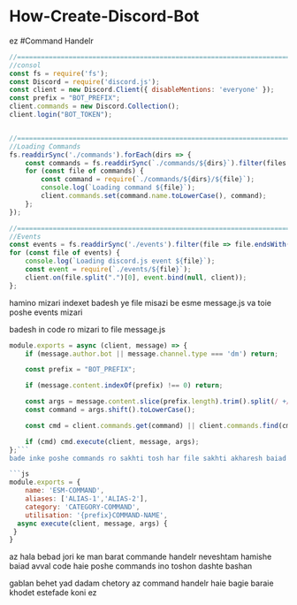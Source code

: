 # How-Create-Discord-Bot
ez
#Command Handelr
```js
//===========================================================================================================//
//consol
const fs = require('fs');
const Discord = require('discord.js');
const client = new Discord.Client({ disableMentions: 'everyone' });  
const prefix = "BOT_PREFIX";
client.commands = new Discord.Collection();
client.login("BOT_TOKEN");


//===========================================================================================================//
//Loading Commands
fs.readdirSync('./commands').forEach(dirs => {
    const commands = fs.readdirSync(`./commands/${dirs}`).filter(files => files.endsWith('.js'));
    for (const file of commands) {
        const command = require(`./commands/${dirs}/${file}`);
        console.log(`Loading command ${file}`);
        client.commands.set(command.name.toLowerCase(), command);
    };
});

//===========================================================================================================//
//Events
const events = fs.readdirSync('./events').filter(file => file.endsWith('.js'));
for (const file of events) {
    console.log(`Loading discord.js event ${file}`);
    const event = require(`./events/${file}`);
    client.on(file.split(".")[0], event.bind(null, client));
};
```

hamino mizari indexet
badesh
ye file misazi be esme message.js va toie poshe events mizari

badesh in code ro mizari to file message.js
```js
module.exports = async (client, message) => {
    if (message.author.bot || message.channel.type === 'dm') return;

    const prefix = "BOT_PREFIX";

    if (message.content.indexOf(prefix) !== 0) return;

    const args = message.content.slice(prefix.length).trim().split(/ +/g);
    const command = args.shift().toLowerCase();

    const cmd = client.commands.get(command) || client.commands.find(cmd => cmd.aliases && cmd.aliases.includes(command));

    if (cmd) cmd.execute(client, message, args);
};```
bade inke poshe commands ro sakhti tosh har file sakhti akharesh baiad .js dashte bashe

```js
module.exports = {
    name: 'ESM-COMMAND',
    aliases: ['ALIAS-1','ALIAS-2'],
    category: 'CATEGORY-COMMAND',
    utilisation: '{prefix}COMMAND-NAME',
  async execute(client, message, args) { 
 }
}

```
az hala bebad jori ke man barat commande handelr neveshtam hamishe baiad avval code haie poshe commands ino toshon dashte bashan

gablan behet yad dadam chetory az command handelr haie bagie baraie khodet estefade koni
ez
